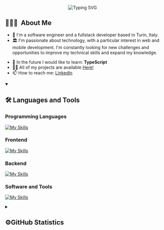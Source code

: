 <!-- TODO: Insert portofolio link in the name -->
<p align="center">
  <img src="https://readme-typing-svg.demolab.com?font=Roboto&weight=900&size=31&duration=2500&pause=200&color=F7F7F7&width=435&lines=Hi%F0%9F%91%8B%2C+I'm+Luca+Tamburo!;%E2%9D%A4%EF%B8%8F+Welcome+to+my+GitHub!+%E2%9D%A4%EF%B8%8F" alt="Typing SVG">
</p>

## 👨🏻‍💻&nbsp; About Me

- 🔬 I'm a software engineer and a fullstack developer based in Turin, Italy.
- 🏛 I'm passionate about technology, with a particular interest in web and mobile development. I'm constantly looking for new challenges and opportunities to improve my technical skills and expand my knowledge.
<!-- - 🔭 I’m currently working on my personal project: [Spotify Clone](https://github.com/Luca-Tamburo/spotify-clone) -->
- 🌱 In the future I would like to learn: **TypeScript**
- 👨‍💻 All of my projects are available <a href="https://github.com/Luca-Tamburo?tab=repositories">Here!</a>
- 📫 How to reach me: <a href="https://www.linkedin.com/in/luca-tamburo-6377b0226/" target="blank">LinkedIn</a>
  <!-- - 🎯 See my portfolio: -->
  <!-- TODO: Inserire il link sul nome caricando   -->

<details open>
<summary>
  <h2>🛠️&nbsp;Languages&nbsp;and&nbsp;Tools</h2>
 </summary>
 
### Programming Languages
[![My Skills](https://skillicons.dev/icons?i=c,java,javascript,rust,kotlin&perline=9)](https://skillicons.dev)

### Frontend

[![My Skills](https://skillicons.dev/icons?i=html,css,bootstrap,tailwind,react,nextjs,vercel&perline=9)](https://skillicons.dev)

### Backend

[![My Skills](https://skillicons.dev/icons?i=firebase,express,mysql,mongodb,nodejs,spring,sqlite,nestjs&perline=9)](https://skillicons.dev)

### Software and Tools

[![My Skills](https://skillicons.dev/icons?i=atom,vscode,webstorm,androidstudio,postman,figma,git,github,gitlab,md,latex,gradle,docker,jest&perline=9)](https://skillicons.dev)

</details>

<details>
<summary>
  <h2>⚙️GitHub Statistics</h2>
 </summary>

<a href="https://github.com/luca-tamburo/github-readme-stats">
  <img align="center" src="https://github-readme-stats.vercel.app/api?username=luca-tamburo&show_icons=true&theme=transparent" />
</a>
<a href="https://github.com/luca-tamburo/github-readme-stats">
  <img align="center" src="https://github-readme-stats.vercel.app/api/top-langs/?username=luca-tamburo&layout=compact" />
</a>

</details>
